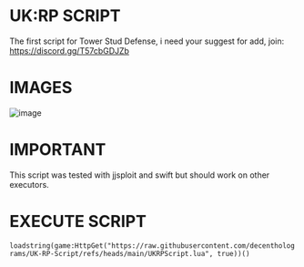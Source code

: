 # UK:RP SCRIPT
The first script for Tower Stud Defense, i need your suggest for add, join: https://discord.gg/T57cbGDJZb

# IMAGES

![image](https://github.com/user-attachments/assets/c9db1972-142c-4b60-b298-d7b6808b36f9)

# IMPORTANT

This script was tested with jjsploit and swift but should work on other executors.

# EXECUTE SCRIPT

`loadstring(game:HttpGet("https://raw.githubusercontent.com/decentholograms/UK-RP-Script/refs/heads/main/UKRPScript.lua", true))()`



